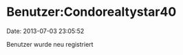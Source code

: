 Benutzer:Condorealtystar40
==========================

Date: 2013-07-03 23:05:52

Benutzer wurde neu registriert
